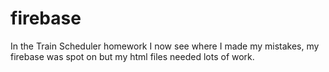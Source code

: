 # firebase
In the Train Scheduler homework I now see where I made my mistakes, my firebase was spot on but my html files needed lots of work. 
